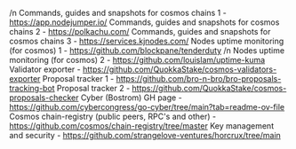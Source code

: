 /n Commands, guides and snapshots for cosmos chains 1 - https://app.nodejumper.io/
Commands, guides and snapshots for cosmos chains 2 - https://polkachu.com/
Commands, guides and snapshots for cosmos chains 3 - https://services.kjnodes.com/
Nodes uptime monitoring (for cosmos) 1 - https://github.com/blockpane/tenderduty
/n Nodes uptime monitoring (for cosmos) 2 - https://github.com/louislam/uptime-kuma
Validator exporter - https://github.com/QuokkaStake/cosmos-validators-exporter
Proposal tracker 1 - https://github.com/bro-n-bro/bro-proposals-tracking-bot
Proposal tracker 2 - https://github.com/QuokkaStake/cosmos-proposals-checker
Cyber (Bostrom) GH page - https://github.com/cybercongress/go-cyber/tree/main?tab=readme-ov-file
Cosmos chain-registry (public peers, RPC's and other) - https://github.com/cosmos/chain-registry/tree/master
Key management and security - https://github.com/strangelove-ventures/horcrux/tree/main
